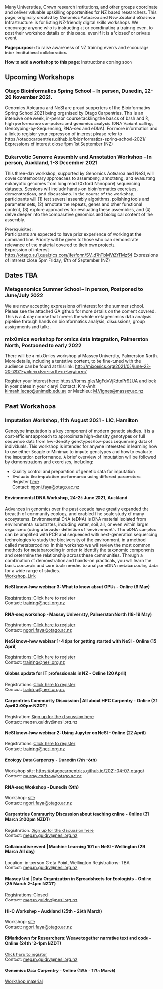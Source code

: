 Many Universities, Crown research institutions, and other groups coordinate and deliver valuable upskilling opportunities for NZ based researchers. This page, originally created by Genomics Aotearoa and New Zealand eScience Infrastructure, is for listing NZ-friendly digital skills workshops. We encourage anyone who is instructing at or coordinating a training event to post their workshop details on this page, even if it is a 'closed' or private event.  

**Page purpose:** to raise awareness of NZ training events and encourage inter-institutional collaboration.

**How to add a workshop to this page:** Instructions coming soon

## Upcoming Workshops
 
### Otago Bioinformatics Spring School – In person, Dunedin, 22-26 November 2021.
Genomics Aotearoa and NeSI are proud supporters of the Bioinformatics Spring School 2021 being organised by Otago Carpentries. This is an intensive one week, in-person course tackling the basics of bash and R, high performance computers and genomics analysis (DNA Variant calling, Genotyping-by-Sequencing, RNA-seq and eDNA).
For more information and a link to register your expression of interest please refer to https://otagocarpentries.github.io/bioinformatics-spring-school-2021/
Expressions of interest close 5pm 1st September (NZ)
 
### Eukaryotic Genome Assembly and Annotation Workshop – In person, Auckland, 1-3 December 2021  
This three-day workshop, supported by Genomics Aotearoa and NeSI, will cover contemporary approaches to assembling, annotating, and evaluating eukaryotic genomes from long read (Oxford Nanopore) sequencing datasets. Sessions will include hands-on bioinformatics exercises, demonstrations, and discussions.  In the course of the workshop, participants will (1) test several assembly algorithms, polishing tools and parameter sets, (2) annotate the repeats, genes and other functional content, (3) explore approaches for evaluating these assemblies, and (4) delve deeper into the comparative genomics and biological content of the assembly.  
  
Prerequisites:  
Participants are expected to have prior experience of working at the command line. Priority will be given to those who can demonstrate relevance of the material covered to their own projects.  
Expression of interest: https://otago.au1.qualtrics.com/jfe/form/SV_d7hTbMVrZrTMz54
Expressions of interest close 5pm Friday, 17th of September (NZ)

## Dates TBA
### Metagenomics Summer School – In person, Postponed to June/July 2022
We are now accepting expressions of interest for the summer school. Please see the attached GA github for more details on the content covered.
This is a 4 day course that covers the whole metagenomics data analysis pipeline through hands on bioinformatics analysis, discussions, group assignments and talks.

### mixOmics workshop for omics data integration, Palmerston North, Postponed to early 2022
There will be a mixOmics workshop at Massey University, Palmerston North. More details, including a tentative content, to be fine-tuned with the audience can be found at this link: http://mixomics.org/2021/05/june-28-30-2021-palmerston-north-nz-beginner/ 
 
Register your interest here: https://forms.gle/MgFdvVjRdtnPr92UA and lock in your dates in your diary! 
Contact: Kim-Anh: kimanh.lecao@unimelb.edu.au or Matthieu: M.Vignes@massey.ac.nz <br>
 
## Past Workshops

### Imputation Workshop, 11th August 2021 - LIC, Hamilton
Genotype imputation is a key component of modern genetic studies. It is a cost-efficient approach to approximate high-density genotypes or full sequence data from low-density genotypes/low-pass sequencing data of individuals. This workshop is intended for anyone interested in learning how to use either Beagle or Minimac to impute genotypes and how to evaluate the imputation performance. A brief overview of imputation will be followed by demonstrations and exercises, including:
- Quality control and preparation of genetic data for imputation 
- Evaluate the imputation performance using different parameters <br>
Register <a href="https://otago.au1.qualtrics.com/jfe/form/SV_5vwUUZNiSjxVWMm">here</a><br>
Contact: ngoni.faya@otago.ac.nz <br>


#### Environmental DNA Workshop, 24-25 June 2021, Auckland
Advances in genomics over the past decade have greatly expanded the breadth of community ecology, and enabled fine scale study of many ecosystems. Environmental DNA (eDNA) is DNA material isolated from environmental substrates, including water, soil, air, or even within larger organisms (using a broader definition of ‘environment’). The eDNA samples can be amplified with PCR and sequenced with next-generation sequencing technologies to study the biodiversity of the environment, in a method called metabarcoding. In this workshop we will review the most common methods for metabarcoding in order to identify the taxonomic components and determine the relationship across these communities. Through a combination of demonstration and hands-on practicals, you will learn the basic concepts and core tools needed to analyse eDNA metabarcoding data for a wide range of studies. <br>
<a href="https://otagoedna.github.io/edna_workshop_june2021/">Workshop_Link</a><br>


#### NeSI know-how webinar 3: What to know about GPUs - Online (6 May)
Registrations: <a href="https://www.eventbrite.co.nz/e/149790941739">Click here to register</a> <br>
Contact: training@nesi.org.nz <br>

#### RNA-seq workshop - Massey Univeristy, Palmerston North (18-19 May)
Registrations: <a href="https://www.eventbrite.co.nz/e/rna-seq-workshop-massey-tickets-149969341337">Click here to register</a> <br>
Contact: ngoni.faya@otago.ac.nz <br>


#### NeSI know-how webinar 1: 4 tips for getting started with NeSI - Online (15 April)
Registrations: <a href="https://www.eventbrite.co.nz/e/148698369827">Click here to register</a> <br>
Contact: training@nesi.org.nz <br>

#### Globus update for IT professionals in NZ - Online (20 April)
Registrations: <a href="https://www.eventbrite.co.nz/e/148843052577">Click here to register</a> <br>
Contact: training@nesi.org.nz <br>

#### Carpentries Community Discussion | All about HPC Carpentry  - Online (21 April 3:00pm NZDT)
Registration: <a href="https://pad.carpentries.org/community-discussions">Sign up for the discussion here</a> <br>
Contact: megan.guidry@nesi.org.nz <br>

#### NeSI know-how webinar 2: Using Jupyter on NeSI - Online (22 April)
Registrations: <a href="https://www.eventbrite.co.nz/e/149787256717">Click here to register</a> <br>
Contact: training@nesi.org.nz <br>

#### Ecology Data Carpentry - Dunedin (7th -8th)
Workshop site: https://otagocarpentries.github.io/2021-04-07-otago/ <br>
Contact: murray.cadzow@otago.ac.nz <br>

#### RNA-seq Workshop - Dunedin (9th)
Workshop: <a href="https://github.com/GenomicsAotearoa/RNA-seq-workshop">site</a> <br>
Contact: ngoni.faya@otago.ac.nz <br>

#### Carpentries Community Discussion about teaching online - Online (31 March 3:00pm NZDT)
Registration: <a href="https://pad.carpentries.org/community-discussions">Sign up for the discussion here</a> <br>
Contact: megan.guidry@nesi.org.nz <br>

#### Collaborative event | Machine Learning 101 on NeSI - Wellington (29 March All day)
Location: in-person Greta Point, Wellington
Registrations: TBA <br>
Contact: megan.guidry@nesi.org.nz <br>

#### Massey Uni | Data Organization in Spreadsheets for Ecologists - Online (29 March 2-4pm NZDT)
Registrations: Closed <br>
Contact: megan.guidry@nesi.org.nz <br>

#### Hi-C Workshop - Auckland (25th - 26th March)
Workshop: <a href="https://github.com/GenomicsAotearoa/Hi-C-workshop">site</a> <br>
Contact: ngoni.faya@otago.ac.nz <br>

#### RMarkdown for Researchers: Weave together narrative text and code - Online (24th 12-1pm NZDT)
<a href="https://www.eventbrite.co.nz/e/rmarkdown-for-researchers-weave-together-narrative-text-and-code-registration-144069029345">Click here to register</a> <br>
Contact: megan.guidry@nesi.org.nz <br>

#### Genomics Data Carpentry - Online (16th - 17th March)
<a href="https://datacarpentry.org/genomics-workshop/">Workshop material</a>

<!--- {% for event in site.data.events %}
<h4>{{ event.name }} ({{ event.date }})</h4>
{{ event.description }}
{% endfor %} --->
